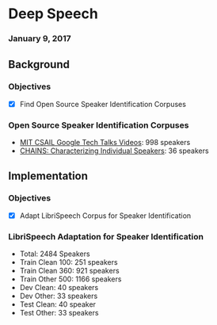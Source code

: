# Deep Speech
### January 9, 2017

## Background

### Objectives

* [x] Find Open Source Speaker Identification Corpuses

### Open Source Speaker Identification Corpuses

* [MIT CSAIL Google Tech Talks Videos](http://people.csail.mit.edu/ludwigs/data/youtube_speakers_2013.txt): 998 speakers
* [CHAINS: Characterizing Individual Speakers](http://chains.ucd.ie/ftpaccess.php): 36 speakers

## Implementation

### Objectives

* [x] Adapt LibriSpeech Corpus for Speaker Identification

###  LibriSpeech Adaptation for Speaker Identification

* Total: 2484 Speakers
* Train Clean 100: 251 speakers
* Train Clean 360: 921 speakers
* Train Other 500: 1166 speakers
* Dev Clean: 40 speakers
* Dev Other: 33 speakers
* Test Clean: 40 speaker
* Test Other: 33 speakers
